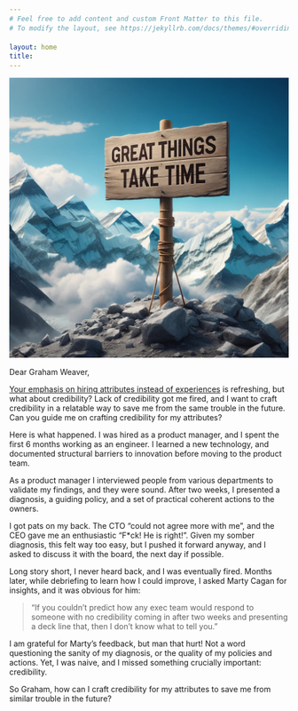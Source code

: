 ```yaml
---
# Feel free to add content and custom Front Matter to this file.
# To modify the layout, see https://jekyllrb.com/docs/themes/#overriding-theme-defaults

layout: home
title: 
---
```

![Great Things Take Time](/images/2023-11-21-credibility-for-attributes.jpg)

Dear Graham Weaver,

[Your emphasis on hiring attributes instead of experiences](https://youtu.be/Zy7Nld2_JSw?si=EygOp4BKjdIrzRob&t=2392) is refreshing, but what about credibility? Lack of credibility got me fired, and I want to craft credibility in a relatable way to save me from the same trouble in the future. Can you guide me on crafting credibility for my attributes?

Here is what happened. I was hired as a product manager, and I spent the first 6 months working as an engineer. I learned a new technology, and documented structural  barriers to innovation before moving to the product team.

As a product manager I interviewed people from various departments to validate my findings, and they were sound. After two weeks, I presented a diagnosis, a guiding policy, and a set of practical coherent actions to the owners.

I got pats on my back. The CTO “could not agree more with me”, and the CEO gave me an enthusiastic “F*ck! He is right!”. Given my somber diagnosis, this felt way too easy, but I pushed it forward anyway, and I asked to discuss it with the board, the next day if possible.

Long story short, I never heard back, and I was eventually fired. Months later, while debriefing to learn how I could improve, I asked Marty Cagan for insights, and it was obvious for him:

> “If you couldn’t predict how any exec team would respond to someone with no credibility coming in after two weeks and presenting a deck line that, then I don’t know what to tell you.”

I am grateful for Marty’s feedback, but man that hurt! Not a word questioning the sanity of my diagnosis, or the quality of my policies and actions. Yet, I was naive, and I missed something crucially important: credibility.

So Graham, how can I craft credibility for my attributes to save me from similar trouble in the future?

